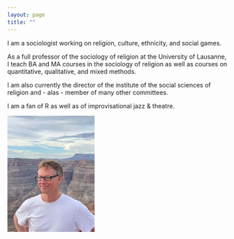 ```yaml
---
layout: page
title: ""
---
```


I am a sociologist working on religion, culture, ethnicity, and social games.

As a full professor of the sociology of religion at the University of Lausanne, I teach BA and MA courses in the sociology of religion as well as courses on quantitative, qualitative, and mixed methods.

I am also currently the director of the institute of the social sciences of religion and - alas - member of many other committees.

I am a fan of R as well as of improvisational jazz & theatre.

			
<img src="assets/Picture_3.jpg" alt="drawing" style="width:200px;"/>





